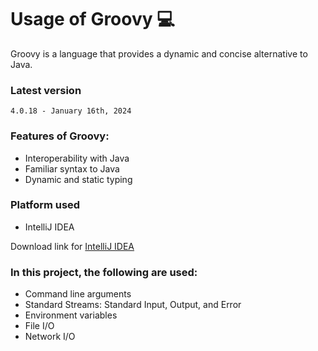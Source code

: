 # Usage of Groovy :computer:

Groovy is a language that provides a dynamic and concise alternative to Java.

### Latest version
`4.0.18 - January 16th, 2024` 


### Features of Groovy:
* Interoperability with Java
* Familiar syntax to Java
* Dynamic and static typing


### Platform used

* IntelliJ IDEA

Download link for [IntelliJ IDEA](https://www.jetbrains.com/idea/download)


### In this project, the following are used:
* Command line arguments
* Standard Streams: Standard Input, Output, and Error
* Environment variables
* File I/O
* Network I/O

